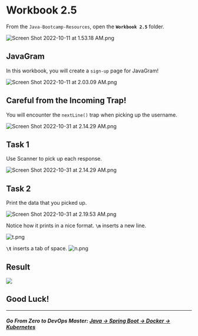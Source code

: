 # Workbook 2.5

From the `Java-Bootcamp-Resources`, open the **`Workbook 2.5`** folder.

![Screen Shot 2022-10-11 at 1.53.18 AM.png](https://img-c.udemycdn.com/redactor/raw/article_lecture/2025-01-04_04-03-53-a8f2d0c327e5687a09ee8b13dc492299.png)

JavaGram
---------

In this workbook, you will create a `sign-up` page for JavaGram!

![Screen Shot 2022-10-11 at 2.03.09 AM.png](https://img-c.udemycdn.com/redactor/raw/article_lecture/2025-01-04_04-03-53-be8a056fcdcbada2649db7e0cfb3f702.png)

## Careful from the Incoming **Trap**!

You will encounter the `nextLine()` trap when picking up the username. 

![Screen Shot 2022-10-31 at 2.14.29 AM.png](https://img-c.udemycdn.com/redactor/raw/article_lecture/2025-01-04_04-03-54-1dc79378835243dcb13141bf43a2f82a.png)


## **Task 1**
Use Scanner to pick up each response.

![Screen Shot 2022-10-31 at 2.14.29 AM.png](https://img-c.udemycdn.com/redactor/raw/article_lecture/2025-01-04_04-03-54-1d46d39f3ee74a2bf5ec37ae2a9ba7e0.png)

## **Task 2**

Print the data that you picked up.

![Screen Shot 2022-10-31 at 2.19.53 AM.png](https://img-c.udemycdn.com/redactor/raw/article_lecture/2025-01-04_04-03-54-81fda77b7c9758388c501212523fc615.png)

Notice how it prints in a nice format. **`\n`** inserts a new line.

![t.png](https://img-c.udemycdn.com/redactor/raw/article_lecture/2025-01-04_04-03-54-5a173516d094a10a297bac2f173cae9e.png)

**`\t`** inserts a tab of space.
![n.png](https://img-c.udemycdn.com/redactor/raw/article_lecture/2025-01-04_04-03-54-aee32d7e98e6a39862edcdda33bc45b8.png)


## Result

![](https://img-c.udemycdn.com/redactor/raw/article_lecture/2025-01-04_04-03-54-f94edf9ebb70e20deb5debf279dc85ae.gif)

## Good Luck!
-------
##### **Go From Zero to DevOps Master**: *[Java → Spring Boot → Docker → Kubernetes](https://rslim087a.github.io/zero-devops-roadmap/)*